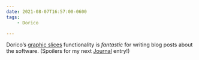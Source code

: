 ```yaml
---
date: 2021-08-07T16:57:00-0600
tags:
    - Dorico

---
```


Dorico’s [graphic slices][gs] functionality is *fantastic* for writing blog posts about the software. (Spoilers for my next [Journal][j] entry!)

[gs]: https://steinberg.help/dorico_pro/v3.5/en/dorico/topics/engrave_mode/engrave_mode_graphic_slices_exporting_t.html?hl=graphics%2Cfiles
[j]: https://v5.chriskrycho.com/journal/